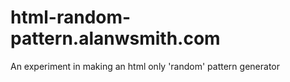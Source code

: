 # html-random-pattern.alanwsmith.com
An experiment in making an html only 'random' pattern generator
